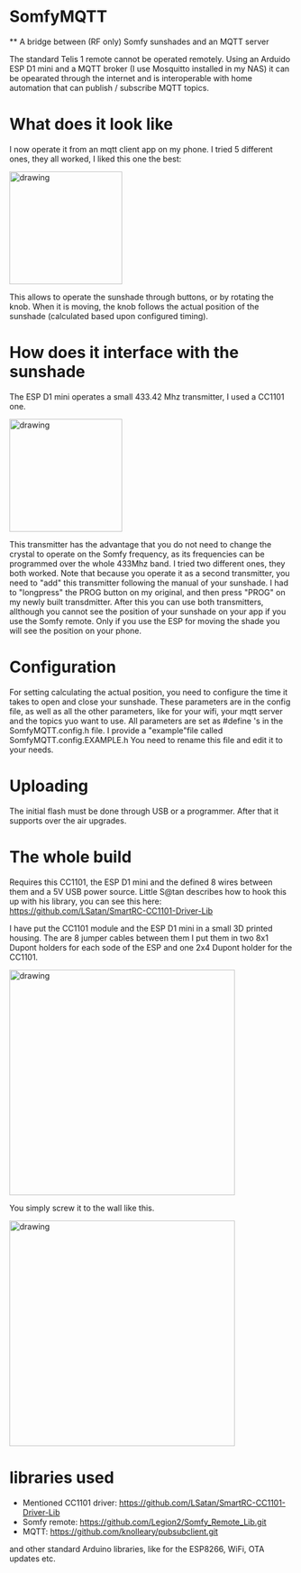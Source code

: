 # SomfyMQTT
** A bridge between (RF only) Somfy sunshades and an MQTT server

The standard Telis 1 remote cannot be operated remotely. Using an Arduido ESP D1 mini and a MQTT broker (I use Mosquitto installed in my NAS) it can be opearated through the internet and is interoperable with home automation that can publish / subscribe MQTT topics.

# What does it look like
I now operate it from an mqtt client app on my phone. I tried 5 different ones, they all worked, I liked this one the best:

<img src="https://user-images.githubusercontent.com/5008440/131183767-46c8a141-2b65-4d07-93be-a9f0270f46f7.jpeg" alt="drawing" width="200"/>

This allows to operate the sunshade through buttons, or by rotating the knob. When it is moving, the knob follows the actual position of the sunshade (calculated based upon configured timing).

# How does it interface with the sunshade

The ESP D1 mini operates a small 433.42 Mhz transmitter, I used a CC1101 one. 

<img src="https://user-images.githubusercontent.com/5008440/131185271-522b3dfc-2b23-4d4f-8156-b0d0ea1be165.png" alt="drawing" width="200"/>

This transmitter has the advantage that you do not need to change the crystal to operate on the Somfy frequency, as its frequencies can be programmed over the whole 433Mhz band. I tried two different ones, they both worked. Note that because you operate it as a second transmitter, you need to "add" this transmitter following the manual of your sunshade. I had to "longpress" the PROG button on my original, and then press "PROG" on my newly built transdmitter. After this you can use both transmitters, allthough you cannot see the position of your sunshade on your app if you use the Somfy remote. Only if you use the ESP for moving the shade you will see the position on your phone.

# Configuration

For setting calculating the actual position, you need to configure the time it takes to open and close your sunshade. These parameters are in the config file, as well as all the other parameters, like for your wifi, your mqtt server and the topics yuo want to use. All parameters are set as #define 's in the SomfyMQTT.config.h file. I provide a "example"file called SomfyMQTT.config.EXAMPLE.h You need to rename this file and edit it to your needs.

# Uploading

The initial flash must be done through USB or a programmer. After that it supports over the air upgrades.

# The whole build

Requires this CC1101, the ESP D1 mini and the defined 8 wires between them and a 5V USB power source. Little S@tan describes how to hook this up with his library, you can see this here: https://github.com/LSatan/SmartRC-CC1101-Driver-Lib

I have put the CC1101 module and the ESP D1 mini in a small 3D printed housing. The are 8 jumper cables between them I put them in two 8x1 Dupont holders for each sode of the ESP and one 2x4 Dupont holder for the CC1101.

<img src="https://user-images.githubusercontent.com/5008440/131503027-5bb05671-1f7b-4d64-a86c-39be6e6e35e6.jpeg" alt="drawing" width="400"/>

You simply screw it to the wall like this.

<img src="https://user-images.githubusercontent.com/5008440/131503241-67ea13c4-b2a7-4d68-b8d9-82d01b088b51.jpeg" alt="drawing" width="400"/>

# libraries used

- Mentioned CC1101 driver: https://github.com/LSatan/SmartRC-CC1101-Driver-Lib
- Somfy remote: https://github.com/Legion2/Somfy_Remote_Lib.git
- MQTT: https://github.com/knolleary/pubsubclient.git

and other standard Arduino libraries, like for the ESP8266, WiFi, OTA updates etc.


